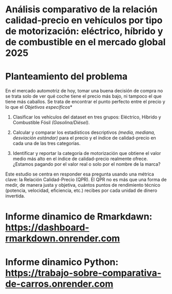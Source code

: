 # Análisis comparativo de la relación calidad-precio en vehículos por tipo de motorización: eléctrico, híbrido y de combustible en el mercado global 2025

# Planteamiento del problema
En el mercado automotriz de hoy, tomar una buena decisión de compra no se trata solo de ver qué coche tiene el precio más bajo, ni tampoco el que tiene más caballos. Se trata de encontrar el punto perfecto entre el precio y lo que el *Objetivos específicos**

1. Clasificar los vehículos del dataset en tres grupos: Eléctrico, Híbrido y Combustible Fósil _(Gasolina/Diésel)_.

2. Calcular y comparar los estadísticos descriptivos _(media, mediana, desviación estándar)_ para el precio y el índice de calidad-precio en cada una de las tres categorías.

3. Identificar y reportar la categoría de motorización que obtiene el valor medio más alto en el índice de calidad-precio realmente ofrece. ¿Estamos pagando por el valor real o solo por el nombre de la marca?

Este estudio se centra en responder esa pregunta usando una métrica clave: la Relación Calidad-Precio (QPR). El QPR no es más que una forma de medir, de manera justa y objetiva, cuántos puntos de rendimiento técnico (potencia, velocidad, eficiencia, etc.) recibes por cada unidad de dinero invertida.

# Informe dinamico de Rmarkdawn: https://dashboard-rmarkdown.onrender.com

# Informe dinamico Python: https://trabajo-sobre-comparativa-de-carros.onrender.com

